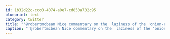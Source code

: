```yaml
---
id: 1b32d22c-ccc0-4074-a0e7-cd850a732c95
blueprint: text
category: twitter
title: "'@robertmcbean Nice commentary on the  laziness of the 'onion-ring' generation"
caption: "'@robertmcbean Nice commentary on the  laziness of the 'onion-ring' generation"
---
```

